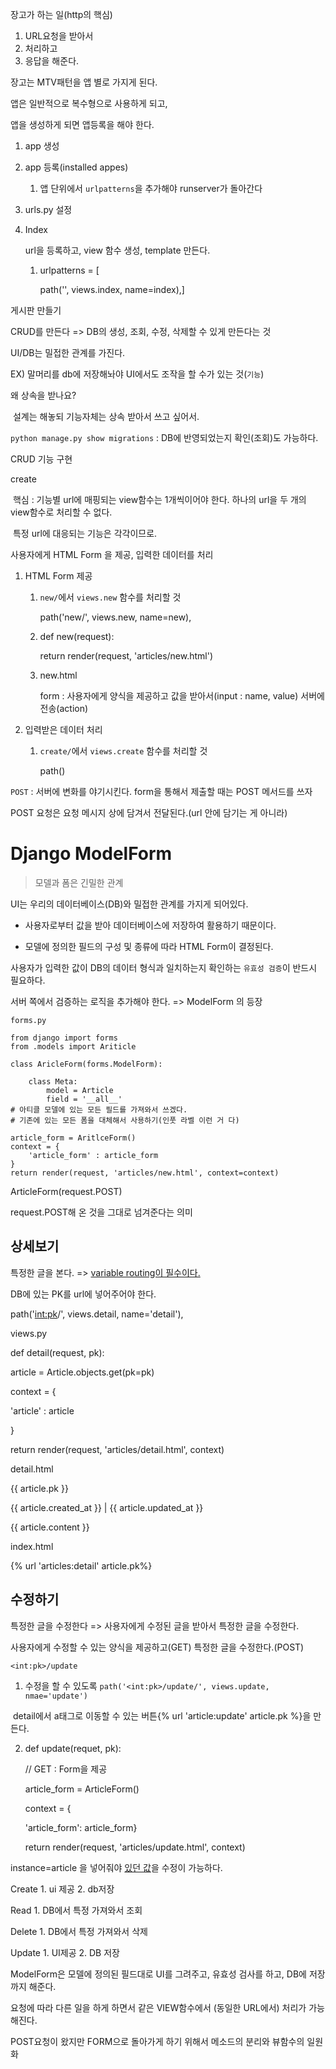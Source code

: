 장고가 하는 일(http의 핵심)

1. URL요청을 받아서
2. 처리하고
3. 응답을 해준다.

장고는 MTV패턴을 앱 별로 가지게 된다.

앱은 일반적으로 복수형으로 사용하게 되고,

앱을 생성하게 되면 앱등록을 해야 한다.

1. app 생성

2. app 등록(installed appes)

   1. 앱 단위에서 `urlpatterns`을 추가해야 runserver가 돌아간다

3. urls.py 설정

4. Index

   url을 등록하고, view 함수 생성, template 만든다.

   1. urlpatterns = [

      path('', views.index, name=index),]



게시판 만들기

CRUD를 만든다 => DB의 생성, 조회, 수정, 삭제할 수 있게 만든다는 것

UI/DB는 밀접한 관계를 가진다.

EX) 말머리를 db에 저장해놔야 UI에서도 조작을 할 수가 있는 것(`기능`)



왜 상속을 받나요?

​	설계는 해놓되 기능자체는 상속 받아서 쓰고 싶어서.

`python manage.py show migrations` : DB에 반영되었는지 확인(조회)도 가능하다.

CRUD 기능 구현

create

​	핵심 :  기능별 url에 매핑되는 view함수는 1개씩이어야 한다. 하나의 url을 두 개의 view함수로 처리할 수 없다.

​				특정 url에 대응되는 기능은 각각이므로.



사용자에게 HTML Form 을 제공, 입력한 데이터를 처리

1. HTML Form 제공

   1. `new/`에서 `views.new` 함수를 처리할 것

      path('new/', views.new, name=new),

   2. def new(request):

      return render(request, 'articles/new.html')

   3. new.html

      form : 사용자에게 양식을 제공하고 값을 받아서(input : name, value) 서버에 전송(action)

2. 입력받은 데이터 처리

   1. `create/`에서 `views.create` 함수를 처리할 것

      path()

`POST` : 서버에 변화를 야기시킨다. form을 통해서 제출할 때는 POST 메서드를 쓰자

POST 요청은 요청 메시지 상에 담겨서 전달된다.(url 안에 담기는 게 아니라)



# Django ModelForm

> 모델과 폼은 긴밀한 관계

UI는 우리의 데이터베이스(DB)와 밀접한 관계를 가지게 되어있다.

- 사용자로부터 값을 받아 데이터베이스에 저장하여 활용하기 때문이다.

- 모델에 정의한 필드의 구성 및 종류에 따라 HTML Form이 결정된다.

사용자가 입력한 값이 DB의 데이터 형식과 일치하는지 확인하는 `유효성 검증`이 반드시 필요하다.

서버 쪽에서 검증하는 로직을 추가해야 한다. => ModelForm 의 등장



`forms.py`

```
from django import forms
from .models import Ariticle

class AricleForm(forms.ModelForm):
	
	class Meta:
		model = Article
		field = '__all__'
# 아티클 모델에 있는 모든 필드를 가져와서 쓰겠다.
# 기존에 있는 모든 폼을 대체해서 사용하기(인풋 라벨 이런 거 다)
```

```
article_form = AritlceForm()
context = {
	'article_form' : article_form
}
return render(request, 'articles/new.html', context=context)
```

ArticleForm(request.POST)

request.POST해 온 것을 그대로 넘겨준다는 의미



## 상세보기

특정한 글을 본다. => <u>variable routing이 필수이다.</u>

DB에 있는 PK를 url에 넣어주어야 한다.

path('<int:pk>/', views.detail, name='detail'),

views.py

def detail(request, pk):

article = Article.objects.get(pk=pk)

context = {

'article' : article

}

return render(request, 'articles/detail.html', context)

detail.html

{{ article.pk }}

{{ article.created_at }} | {{ article.updated_at }}

{{ article.content }}

index.html

{% url 'articles:detail' article.pk%}



## 수정하기

특정한 글을 수정한다 => 사용자에게 수정된 글을 받아서 특정한 글을 수정한다.

사용자에게 수정할 수 있는 양식을 제공하고(GET) 특정한 글을 수정한다.(POST)

`<int:pk>/update`

1. 수정을 할 수 있도록 `path('<int:pk>/update/', views.update, nmae='update')`

​	detail에서 a태그로 이동할 수 있는 버튼{% url 'article:update' article.pk %}을 만든다.

2. def update(requet, pk):

   // GET : Form을 제공

   article_form = ArticleForm()

   context = {

   'article_form': article_form}

   return render(request, 'articles/update.html', context)

   

instance=article 을 넣어줘야 <u>있던 값</u>을 수정이 가능하다.

Create 1. ui 제공 2. db저장

Read 1. DB에서 특정 가져와서 조회

Delete 1. DB에서 특정 가져와서 삭제

Update 1. UI제공 2. DB 저장

ModelForm은 모델에 정의된 필드대로 UI를 그려주고, 유효성 검사를 하고, DB에 저장까지 해준다.

요청에 따라 다른 일을 하게 하면서 같은 VIEW함수에서 (동일한 URL에서) 처리가 가능해진다.

POST요청이 왔지만 FORM으로 돌아가게 하기 위해서 메소드의 분리와 뷰함수의 일원화